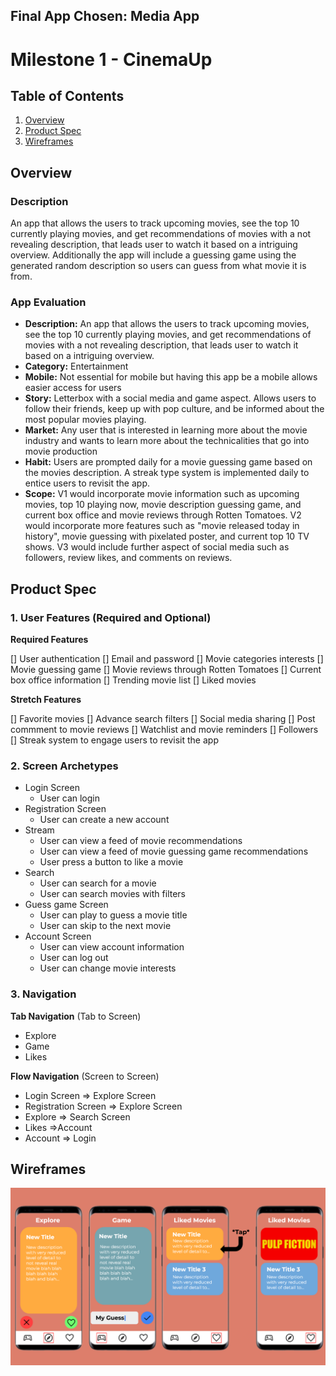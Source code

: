## Final App Chosen: Media App
# Milestone 1 - CinemaUp

## Table of Contents

1. [Overview](#Overview)
1. [Product Spec](#Product-Spec)
1. [Wireframes](#Wireframes)

## Overview

### Description

An app that allows the users to track upcoming movies, see the top 10 currently playing movies, and get recommendations of movies with a not revealing description, that leads user to watch it based on a intriguing overview. Additionally the app will include a guessing game using the generated random description so users can guess from what movie it is from.

### App Evaluation

 - **Description:** An app that allows the users to track upcoming movies, see the top 10 currently playing movies, and get recommendations of movies with a not revealing description, that leads user to watch it based on a intriguing overview. 
  - **Category:** Entertainment
  - **Mobile:** Not essential for mobile but having this app be a mobile allows easier access for users 
  - **Story:** Letterbox with a social media and game aspect. Allows users to follow their friends, keep up with pop culture, and be informed about the most popular movies playing.
  - **Market:** Any user that is interested in learning more about the movie industry and wants to learn more about the technicalities that go into movie production
  - **Habit:** Users are prompted daily for a movie guessing game based on the movies description. A streak type system is implemented daily to entice users to revisit the app. 
  - **Scope:** V1 would incorporate movie information such as upcoming movies, top 10 playing now, movie description guessing game, and current box office and movie reviews through Rotten Tomatoes. V2 would incorporate more features such as "movie released today in history", movie guessing with pixelated poster, and current top 10 TV shows. V3 would include further aspect of social media such as followers, review likes, and comments on reviews.
  

## Product Spec

### 1. User Features (Required and Optional)

**Required Features**

[] User authentication
    [] Email and password
[] Movie categories interests
[] Movie guessing game
[] Movie reviews through Rotten Tomatoes
[] Current box office information
[] Trending movie list
[] Liked movies

**Stretch Features**

[] Favorite movies
[] Advance search filters
[] Social media sharing
[] Post commment to movie reviews
[] Watchlist and movie reminders
[] Followers
[] Streak system to engage users to revisit the app


### 2. Screen Archetypes

* Login Screen
    * User can login
* Registration Screen
    * User can create a new account
* Stream
    * User can view a feed of movie recommendations
    * User can view a feed of movie guessing game recommendations
    * User press a button to like a movie
* Search
    * User can search for a movie
    * User can search movies with filters
* Guess game Screen
    * User can play to guess a movie title
    * User can skip to the next movie
* Account Screen
    * User can view account information
    * User can log out
    * User can change movie interests
    
    

### 3. Navigation

**Tab Navigation** (Tab to Screen)

* Explore
* Game
* Likes

**Flow Navigation** (Screen to Screen)

- Login Screen
    => Explore Screen 
- Registration Screen
    => Explore Screen
- Explore
    => Search Screen
- Likes
    =>Account
- Account
    => Login

## Wireframes
<img src='finalProjWire.png' width=''>
